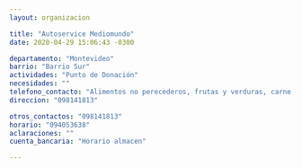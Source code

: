 ```yaml
---
layout: organizacion

title: "Autoservice Mediomundo"
date: 2020-04-29 15:06:43 -0300

departamento: "Montevideo"
barrio: "Barrio Sur"
actividades: "Punto de Donación"
necesidades: ""
telefono_contacto: "Alimentos no perecederos, frutas y verduras, carne, productos sanitarios (tapabocas, guantes, alcohol en gel, detergente,etc), recipientes o tuppers"
direccion: "098141813"

otros_contactos: "098141813"
horario: "094053638"
aclaraciones: ""
cuenta_bancaria: "Horario almacen"

---
```

